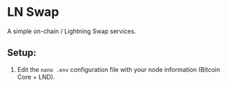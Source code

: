 # LN Swap

A simple on-chain / Lightning Swap services.

## Setup:
1) Edit the `nano .env` configuration file with your node information (Bitcoin Core + LND).
